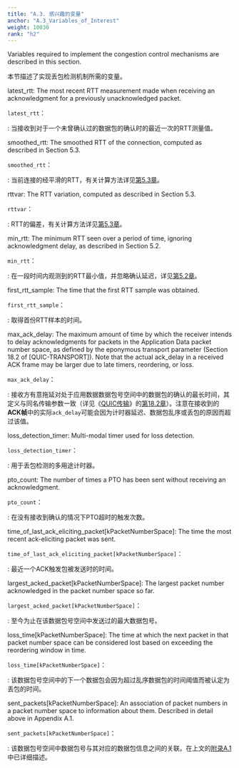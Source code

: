 ```yaml
---
title: "A.3. 感兴趣的变量"
anchor: "A.3_Variables_of_Interest"
weight: 10030
rank: "h2"
---
```


Variables required to implement the congestion control mechanisms are described in this section.

本节描述了实现丢包检测机制所需的变量。

latest_rtt:
The most recent RTT measurement made when receiving an acknowledgment for a previously unacknowledged packet.

`latest_rtt`：

:   当接收到对于一个未曾确认过的数据包的确认时的最近一次的RTT测量值。

smoothed_rtt:
The smoothed RTT of the connection, computed as described in Section 5.3.

`smoothed_rtt`：

:   当前连接的经平滑的RTT，有关计算方法详见[第5.3章]()。

rttvar:
The RTT variation, computed as described in Section 5.3.

`rttvar`：

:   RTT的偏差，有关计算方法详见[第5.3章]()。

min_rtt:
The minimum RTT seen over a period of time, ignoring acknowledgment delay, as described in Section 5.2.

`min_rtt`：

:   在一段时间内观测到的RTT最小值，并忽略确认延迟，详见[第5.2章]()。

first_rtt_sample:
The time that the first RTT sample was obtained.

`first_rtt_sample`：

:   取得首份RTT样本的时间。

max_ack_delay:
The maximum amount of time by which the receiver intends to delay acknowledgments for packets in the Application Data packet number space, as defined by the eponymous transport parameter (Section 18.2 of [QUIC-TRANSPORT]). Note that the actual ack_delay in a received ACK frame may be larger due to late timers, reordering, or loss.

`max_ack_delay`：

:   接收方有意拖延对处于应用数据数据包号空间中的数据包的确认的最长时间，其定义与同名传输参数一致（详见《[QUIC传输]()》的[第18.2章]()）。注意在接收到的**ACK帧**中的实际`ack_delay`可能会因为计时器延迟、数据包乱序或丢包的原因而超过该值。

loss_detection_timer:
Multi-modal timer used for loss detection.

`loss_detection_timer`：

:   用于丢包检测的多用途计时器。

pto_count:
The number of times a PTO has been sent without receiving an acknowledgment.

`pto_count`：

:   在没有接收到确认的情况下PTO超时的触发次数。

time_of_last_ack_eliciting_packet[kPacketNumberSpace]:
The time the most recent ack-eliciting packet was sent.

`time_of_last_ack_eliciting_packet[kPacketNumberSpace]`：

:   最近一个ACK触发包被发送时的时间。

largest_acked_packet[kPacketNumberSpace]:
The largest packet number acknowledged in the packet number space so far.

`largest_acked_packet[kPacketNumberSpace]`：

:   至今为止在该数据包号空间中发送过的最大数据包号。

loss_time[kPacketNumberSpace]:
The time at which the next packet in that packet number space can be considered lost based on exceeding the reordering window in time.

`loss_time[kPacketNumberSpace]`：

:   该数据包号空间中的下一个数据包会因为超过乱序数据包的时间阈值而被认定为丢包的时间。

sent_packets[kPacketNumberSpace]:
An association of packet numbers in a packet number space to information about them. Described in detail above in Appendix A.1.

`sent_packets[kPacketNumberSpace]`：

:   该数据包号空间中数据包号与其对应的数据包信息之间的关联。在上文的[附录A.1]()中已详细描述。
